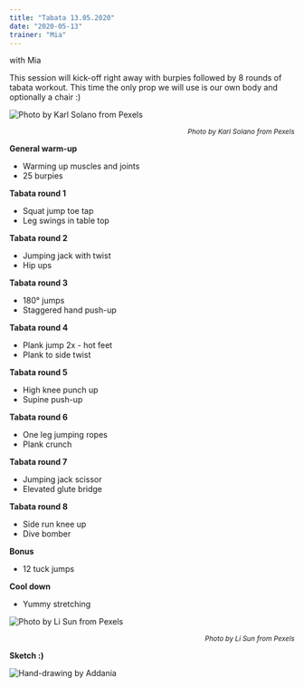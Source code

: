 ```yaml
---
title: "Tabata 13.05.2020"
date: "2020-05-13"
trainer: "Mia"
---
```


with Mia

This session will kick-off right away with burpies followed by 8 rounds of tabata workout. This time the only prop we will use is our own body and optionally a chair :) 

![](https://i.imgur.com/SAsY1m4.jpg "Photo by Karl Solano from Pexels")<p style="font-size: 12px; text-align: right">*Photo by Karl Solano from Pexels*</p>


**General warm-up**
- Warming up muscles and joints
- 25 burpies

**Tabata round 1**
- Squat jump toe tap
- Leg swings in table top

**Tabata round 2**
- Jumping jack with twist
- Hip ups

**Tabata round 3**
- 180° jumps
- Staggered hand push-up


**Tabata round 4**
- Plank jump 2x - hot feet
- Plank to side twist

**Tabata round 5**
- High knee punch up
- Supine push-up

**Tabata round 6**
- One leg jumping ropes
- Plank crunch

**Tabata round 7**
- Jumping jack scissor
- Elevated glute bridge

**Tabata round 8**
- Side run knee up
- Dive bomber

**Bonus**
- 12 tuck jumps

**Cool down**
- Yummy stretching

![](https://i.imgur.com/1dexWi4.jpg "Photo by Li Sun from Pexels")<p style="font-size: 12px; text-align: right">*Photo by Li Sun from Pexels*</p>

**Sketch :)**

![](https://i.imgur.com/natgBWh.jpg "Hand-drawing by Addania")
